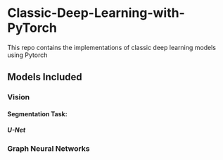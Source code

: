 # Classic-Deep-Learning-with-PyTorch

This repo contains the implementations of classic deep learning models using Pytorch

## Models Included

### Vision

#### Segmentation Task: 

##### U-Net

### Graph Neural Networks

